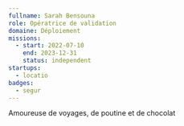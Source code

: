 ```yaml
---
fullname: Sarah Bensouna
role: Opératrice de validation
domaine: Déploiement
missions:
  - start: 2022-07-10
    end: 2023-12-31
    status: independent
startups:
  - locatio
badges:
  - segur
---
```


Amoureuse de voyages, de poutine et de chocolat 
